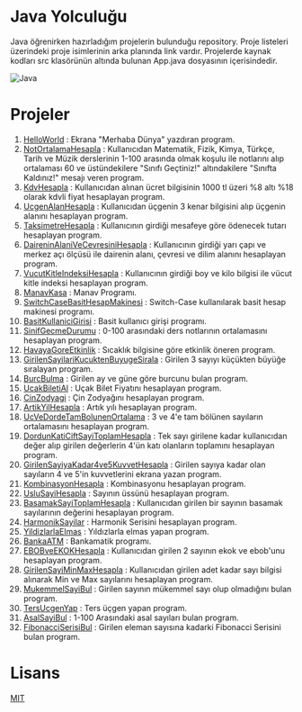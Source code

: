# Java Yolculuğu
Java öğrenirken hazırladığım projelerin bulunduğu repository. Proje listeleri üzerindeki proje isimlerinin arka planında link vardır. Projelerde kaynak kodları src klasörünün altında bulunan App.java dosyasının içerisindedir.

![Java](https://www.mediaclick.com.tr/application/files/6816/8130/9538/java.png)

# Projeler
1. [HelloWorld](https://github.com/EkojeaNx/JavaRoadMapProjects/tree/main/HelloWorld) : Ekrana "Merhaba Dünya" yazdıran program.
2. [NotOrtalamaHesapla](https://github.com/EkojeaNx/JavaRoadMapProjects/tree/main/NotOrtalamaHesapla) : Kullanıcıdan Matematik, Fizik, Kimya, Türkçe, Tarih ve Müzik derslerinin 1-100 arasında olmak koşulu ile notlarını alıp ortalaması 60 ve üstündekilere "Sınıfı Geçtiniz!" altındakilere "Sınıfta Kaldınız!" mesajı veren program.
3. [KdvHesapla](https://github.com/EkojeaNx/JavaRoadMapProjects/tree/main/KdvHesapla) : Kullanıcıdan alınan ücret bilgisinin 1000 tl üzeri %8 altı %18 olarak kdvli fiyat hesaplayan program.
4. [UcgenAlanHesapla](https://github.com/EkojeaNx/JavaRoadMapProjects/tree/main/UcgenAlanHesapla)
: Kullanıcıdan üçgenin 3 kenar bilgisini alıp üçgenin alanını hesaplayan program.
5. [TaksimetreHesapla](https://github.com/EkojeaNx/JavaRoadMapProjects/tree/main/TaksimetreHesapla) : Kullanıcının girdiği mesafeye göre ödenecek tutarı hesaplayan program.
6. [DaireninAlaniVeCevresiniHesapla](https://github.com/EkojeaNx/JavaRoadMapProjects/tree/main/DaireninAlaniVeCevresiniHesapla) : Kullanıcının girdiği yarı çapı ve merkez açı ölçüsü ile dairenin alanı, çevresi ve dilim alanını hesaplayan program.
7. [VucutKitleIndeksiHesapla](https://github.com/EkojeaNx/JavaRoadMapProjects/tree/main/VucutKitleIndeksiHesapla) : Kullanıcının girdiği boy ve kilo bilgisi ile vücut kitle indeksi hesaplayan program.
8. [ManavKasa](https://github.com/EkojeaNx/JavaRoadMapProjects/tree/main/ManavKasa) : Manav Programı.
9. [SwitchCaseBasitHesapMakinesi](https://github.com/EkojeaNx/JavaRoadMapProjects/tree/main/SwitchCaseBasitHesapMakinesi) : Switch-Case kullanılarak basit hesap makinesi programı.
10. [BasitKullaniciGirisi](https://github.com/EkojeaNx/JavaRoadMapProjects/tree/main/BasitKullaniciGirisi) : Basit kullanıcı girişi programı.
11. [SinifGecmeDurumu](https://github.com/EkojeaNx/JavaRoadMapProjects/tree/main/SinifGecmeDurumu) : 0-100 arasındaki ders notlarının ortalamasını hesaplayan program.
12. [HavayaGoreEtkinlik](https://github.com/EkojeaNx/JavaRoadMapProjects/tree/main/HavayaGoreEtkinlik) : Sıcaklık bilgisine göre etkinlik öneren program.
13. [GirilenSayilariKucuktenBuyugeSirala](https://github.com/EkojeaNx/JavaRoadMapProjects/tree/main/GirilenSayilariKucuktenBuyugeSirala) : Girilen 3 sayıyı küçükten büyüğe sıralayan program.
14. [BurcBulma](https://github.com/EkojeaNx/JavaRoadMapProjects/tree/main/BurcBulma) : Girilen ay ve güne göre burcunu bulan program.
15. [UcakBiletiAl](https://github.com/EkojeaNx/JavaRoadMapProjects/tree/main/UcakBiletiAl) : Uçak Bilet Fiyatını hesaplayan program.
16. [CinZodyagi](https://github.com/EkojeaNx/JavaRoadMapProjects/tree/main/CinZodyagi) : Çin Zodyağını hesaplayan program.
17. [ArtikYilHesapla](https://github.com/EkojeaNx/JavaRoadMapProjects/tree/main/ArtikYilHesapla) : Artık yılı hesaplayan program.
18. [UcVeDordeTamBolunenOrtalama](https://github.com/EkojeaNx/JavaRoadMapProjects/tree/main/UcVeDordeTamBolunenOrtalama) : 3 ve 4'e tam bölünen sayıların ortalamasını hesaplayan program.
19. [DordunKatiCiftSayiToplamHesapla](https://github.com/EkojeaNx/JavaRoadMapProjects/tree/main/DordunKatiCiftSayiToplamHesapla) : Tek sayı girilene kadar kullanıcıdan değer alıp girilen değerlerin 4'ün katı olanların toplamını hesaplayan program.
20. [GirilenSayiyaKadar4ve5KuvvetHesapla](https://github.com/EkojeaNx/JavaRoadMapProjects/tree/main/GirilenSayiyaKadar4ve5KuvvetHesapla) : Girilen sayıya kadar olan sayıların 4 ve 5'in kuvvetlerini ekrana yazan program.
21. [KombinasyonHesapla](https://github.com/EkojeaNx/JavaRoadMapProjects/tree/main/KombinasyonHesapla) : Kombinasyonu hesaplayan program.
22. [UsluSayiHesapla](https://github.com/EkojeaNx/JavaRoadMapProjects/tree/main/UsluSayiHesapla) : Sayının üssünü hesaplayan program.
23. [BasamakSayiToplamHesapla](https://github.com/EkojeaNx/JavaRoadMapProjects/tree/main/BasamakSayiToplamHesapla) : Kullanıcıdan girilen bir sayının basamak sayılarının değerini hesaplayan program.
24. [HarmonikSayilar](https://github.com/EkojeaNx/JavaRoadMapProjects/tree/main/HarmonikSayilar) : Harmonik Serisini hesaplayan program.
25. [YildizlarlaElmas](https://github.com/EkojeaNx/JavaRoadMapProjects/tree/main/YildizlarlaElmas) : Yıldızlarla elmas yapan program.
26. [BankaATM](https://github.com/EkojeaNx/JavaRoadMapProjects/tree/main/BankaATM) : Bankamatik programı.
27. [EBOBveEKOKHesapla](https://github.com/EkojeaNx/JavaRoadMapProjects/tree/main/EBOBveEKOKHesapla) : Kullanıcıdan girilen 2 sayının ekok ve ebob'unu hesaplayan program.
28. [GirilenSayiMinMaxHesapla](https://github.com/EkojeaNx/JavaRoadMapProjects/tree/main/GirilenSayiMinMaxHesapla) : Kullanıcıdan girilen adet kadar sayı bilgisi alınarak Min ve Max sayılarını hesaplayan program.
29. [MukemmelSayiBul](https://github.com/EkojeaNx/JavaRoadMapProjects/tree/main/MukemmelSayiBul) : Girilen sayının mükemmel sayı olup olmadığını bulan program.
30. [TersUcgenYap](https://github.com/EkojeaNx/JavaRoadMapProjects/tree/main/TersUcgenYap) : Ters üçgen yapan program.
31. [AsalSayiBul](https://github.com/EkojeaNx/JavaRoadMapProjects/tree/main/AsalSayiBul) : 1-100 Arasındaki asal sayıları bulan program.
32. [FibonacciSerisiBul](https://github.com/EkojeaNx/JavaRoadMapProjects/tree/main/FibonacciSerisiBul) : Girilen eleman sayısına kadarki Fibonacci Serisini bulan program.

# Lisans
[MIT](https://github.com/EkojeaNx/JavaRoadMapProjects/blob/main/LICENSE)
